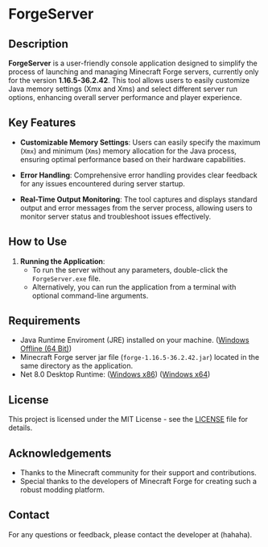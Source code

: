 # ForgeServer

## Description

**ForgeServer** is a user-friendly console application designed to simplify the process of launching and managing Minecraft Forge servers, currently only for the version **1.16.5-36.2.42**. This tool allows users to easily customize Java memory settings (Xmx and Xms) and select different server run options, enhancing overall server performance and player experience.

## Key Features
  
- **Customizable Memory Settings**: Users can easily specify the maximum (`Xmx`) and minimum (`Xms`) memory allocation for the Java process, ensuring optimal performance based on their hardware capabilities.

- **Error Handling**: Comprehensive error handling provides clear feedback for any issues encountered during server startup.

- **Real-Time Output Monitoring**: The tool captures and displays standard output and error messages from the server process, allowing users to monitor server status and troubleshoot issues effectively.

## How to Use

1. **Running the Application**:
   - To run the server without any parameters, double-click the `ForgeServer.exe` file.
   - Alternatively, you can run the application from a terminal with optional command-line arguments.

## Requirements

- Java Runtime Enviroment (JRE) installed on your machine. ([Windows Offline (64 Bit)](https://www.java.com/en/download/manual.jsp))
- Minecraft Forge server jar file (`forge-1.16.5-36.2.42.jar`) located in the same directory as the application.
- Net 8.0 Desktop Runtime:
  ([Windows x86](https://dotnet.microsoft.com/en-us/download/dotnet/thank-you/sdk-8.0.402-windows-x86-installer))
  ([Windows x64](https://dotnet.microsoft.com/en-us/download/dotnet/thank-you/sdk-8.0.402-windows-x64-installer))

## License

This project is licensed under the MIT License - see the [LICENSE](https://github.com/BV0073194/ForgeServer/blob/main/LICENSE.md) file for details.

## Acknowledgements

- Thanks to the Minecraft community for their support and contributions.
- Special thanks to the developers of Minecraft Forge for creating such a robust modding platform.

## Contact

For any questions or feedback, please contact the developer at (hahaha).
